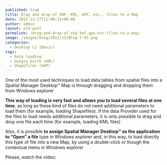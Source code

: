 ```yaml
---
published: true
title: Drag and drop of SHP, KML, GPX, etc., files to a Map
date: 2013-12-17T11:09:31+00:00
author: admin
layout: old-post
permalink: /drag-and-drop-of-shp-kml-gpx-etc-files-to-a-map/
image: /images/blog/2013/12/Blog-7-85.png
categories:
  - Desktop L1 (Basic)
tags:
  - Data loading
  - Google Earth (KML)
  - Shapefiles (SHP)
---
```

<p>
  One of the most used techniques to load data tables from spatial files into a Spatial Manager Desktop™ Map is through dragging and dropping them from Windows explorer <!--more-->
</p>

<p>
  <strong>This way of loading is very fast and allows you to load several files at one time</strong>, as long as these kind of files do not need additional parameters to load them (for example, loading Shapefiles). If the data Provider used for the files to load needs additional parameters, it is only possible to drag and drop one file each time (for example, loading KML files)
</p>

<p>
  Also, it is possible <strong>to assign Spatial Manager Desktop™ as the application to &#8220;Open&#8221; a file</strong> type in Windows explorer and, in this way, to load directly this type of file into a new Map, by using a double-click or though the contextual menu in Windows explorer
</p>

Please, watch the video:

<center>
  <br />
</center>